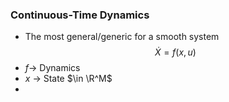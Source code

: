 ### Continuous-Time Dynamics
- The most general/generic for a smooth system
$$
\dot{X} = f(x,u)
$$
- $f$-> Dynamics
- $x$ -> State $\in \R^M$
- 